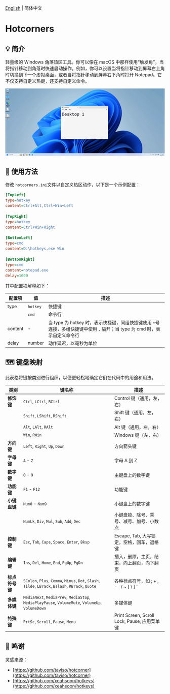 [English](README.md) | 简体中文 

# Hotcorners

## 💡 简介

轻量级的 Windows 角落热区工具。你可以像在 macOS 中那样使用“触发角”，当将指针移动到角落时快速启动操作。例如，你可以设置当将指针移动到屏幕右上角时切换到下一个虚拟桌面，或者当将指针移动到屏幕右下角时打开 Notepad。它不仅支持自定义热键，还支持自定义命令。

‍![gif](assets/screen.gif)


## 🔎 使用方法

修改 `hotcorners.ini`​ 文件以自定义热区动作，以下是一个示例配置：

```ini
[TopLeft]
type=hotkey
content=Ctrl+Alt,Ctrl+Win+Left

[TopRight]
type=hotkey
content=Ctrl+Win+Right

[BottomLeft]
type=cmd
content=D:\hotkeys.exe Win

[BottomRight]
type=cmd
content=notepad.exe
delay=1000
```

其中配置项解释如下：

|**配置项**|值|**描述**|
| ---------| --------| ---------------------------------------------------------------------------------------------------------------------------|
|type|​`hotkey`​|快捷键|
||​`cmd`​|命令行|
|content|-|当 type 为 hotkey 时，表示快捷键，同组快捷键使用 `+`​ 号连接，多组快捷键中使用 `,`​ 隔开；当 type 为 cmd 时，表示自定义命令行|
|delay|number|动作延迟，以毫秒为单位|

## 🗺️ 键盘映射

此表格将键按类别进行组织，以便更轻松地确定它们在代码中的用途和用法。

|**类别**|**键名称**|**描述**|
| --| ----------------------------------------------| ----------------------------------------------|
|**修饰键**|​`Ctrl`​, `LCtrl`​, `RCtrl`​|Control 键（通用，左，右）|
||​`Shift`​, `LShift`​, `RShift`​|Shift 键（通用，左，右）|
||​`Alt`​, `LAlt`​, `RAlt`​|Alt 键（通用，左，右）|
||​`Win`​, `RWin`​|Windows 键（左，右）|
|**方向键**|​`Left`​, `Right`​, `Up`​, `Down`​|方向箭头键|
|**字母键**|​`A`​ - `Z`​|字母 A 到 Z|
|**数字键**|​`0`​ - `9`​|主键盘上的数字键|
|**功能键**|​`F1`​ - `F12`​|功能键|
|**小键盘键**|​`Num0`​ - `Num9`​|小键盘上的数字键|
||​`NumLk`​, `Div`​, `Mul`​, `Sub`​, `Add`​, `Dec`​|小键盘锁、除号、乘号、减号、加号、小数点|
|**控制键**|​`Esc`​, `Tab`​, `Caps`​, `Space`​, `Enter`​, `Bksp`​|Escape, Tab, 大写锁定，空格，回车，退格键|
|**编辑键**|​`Ins`​, `Del`​, `Home`​, `End`​, `PgUp`​, `PgDn`​|插入，删除，主页，结束，向上翻页，向下翻页|
|**标点符号键**|​`SColon`​, `Plus`​, `Comma`​, `Minus`​, `Dot`​, `Slash`​, `Tilde`​, `LBrack`​, `Bslash`​, `RBrack`​, `Quote`​|各种标点符号，如 ; + , - . / ~ [ \\ ] '|
|**多媒体键**|`MediaNext`, `MediaPrev`, `MediaStop`, `MediaPlayPause`, `VolumeMute`, `VolumeUp`, `VolumeDown`|多媒体键|
|**特殊键**|​`PrtSc`​, `Scroll`​, `Pause`​, `Menu`​|Print Screen, Scroll Lock, Pause, 应用菜单键|

## 🙏 鸣谢

灵感来源：

* [https://github.com/taviso/hotcorner](https://github.com/taviso/hotcorner)
* [https://github.com/xeahsoon/hotkeys](https://github.com/xeahsoon/hotkeys)
